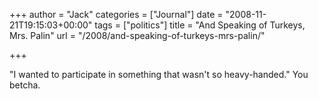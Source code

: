 +++
author = "Jack"
categories = ["Journal"]
date = "2008-11-21T19:15:03+00:00"
tags = ["politics"]
title = "And Speaking of Turkeys, Mrs. Palin"
url = "/2008/and-speaking-of-turkeys-mrs-palin/"

+++

"I wanted to participate in something that wasn't so heavy-handed." You betcha.